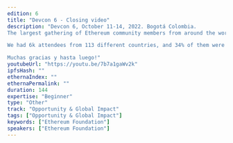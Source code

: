 ```yaml
---
edition: 6
title: "Devcon 6 - Closing video"
description: "Devcon 6, October 11-14, 2022. Bogotá Colombia. 
The largest gathering of Ethereum community members from around the world. 

We had 6k attendees from 113 different countries, and 34% of them were Spanish-Speakers. We held 200 hours of programming with 77 sessions by 444 speakers for 10 tracks. 

Muchas gracias y hasta luego!"
youtubeUrl: "https://youtu.be/7b7a1gaWv2k"
ipfsHash: ""
ethernaIndex: ""
ethernaPermalink: ""
duration: 144
expertise: "Beginner"
type: "Other"
track: "Opportunity & Global Impact"
tags: ["Opportunity & Global Impact"]
keywords: ["Ethereum Foundation"]
speakers: ["Ethereum Foundation"]
---
```

